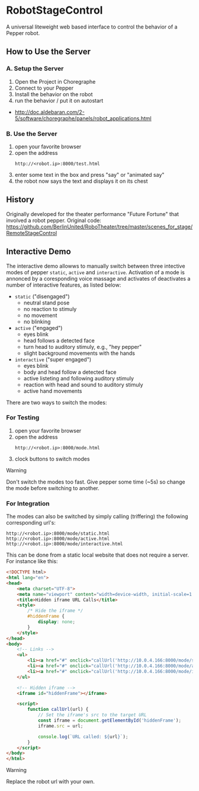 # RobotStageControl
A universal liteweight web based interface to control the behavior of a Pepper robot.

## How to Use the Server

### A. Setup the Server

1. Open the Project in Choregraphe
2. Connect to your Pepper
3. Install the behavior on the robot
4. run the behavior / put it on autostart

* http://doc.aldebaran.com/2-5/software/choregraphe/panels/robot_applications.html


### B. Use the Server

1. open your favorite browser
2. open the address
   ```
   http://<robot.ip>:8000/test.html
   ```
3. enter some text in the box and press "say" or "animated say"
4. the robot now says the text and displays it on its chest


## History
Originally developed for the theater performance "Future Fortune" that involved a robot pepper.
Original code:
https://github.com/BerlinUnited/RoboTheater/tree/master/scenes_for_stage/RemoteStageControl


## Interactive Demo

The interactive demo allowws to manually switch between three intective modes of pepper `static`, `active` and `interactive`.
Activation of a mode is annonced by a coresponding voice massage and activates of deactivates a number of interactive features, as listed below:

* `static` ("disengaged")
  - neutral stand pose
  - no reaction to stimuly
  - no movement
  - no blinking
* `active` ("engaged")
  - eyes blink
  - head follows a detected face
  - turn head to auditory stimuly, e.g., "hey pepper"
  - slight background movements with the hands
* `interactive` ("super engaged")
  - eyes blink
  - body and head follow a detected face
  - active listeting and following auditory stimuly
  - reaction with head and sound to auditory stimuly
  - active hand movements


There are two ways to switch the modes:

### For Testing 

1. open your favorite browser
2. open the address
   ```
   http://<robot.ip>:8000/mode.html
   ```
3. clock buttons to switch modes

> [!WARNING]  
> Don't switch the modes too fast. Give pepper some time (~5s) so change the mode before switching to another.


### For Integration

The modes can also be switched by simply calling (triffering) the following corresponding url's:

```
http://<robot.ip>:8000/mode/static.html
http://<robot.ip>:8000/mode/active.html
http://<robot.ip>:8000/mode/interactive.html
```

This can be done from a static local website that does not require a server. For instance like this:


```html
<!DOCTYPE html>
<html lang="en">
<head>
    <meta charset="UTF-8">
    <meta name="viewport" content="width=device-width, initial-scale=1.0">
    <title>Hidden iframe URL Calls</title>
    <style>
        /* Hide the iframe */
        #hiddenFrame {
            display: none;
        }
    </style>
</head>
<body>
    <!-- Links -->
    <ul>
        <li><a href="#" onclick="callUrl('http://10.0.4.166:8000/mode/static.html'); return false;">Static</a></li>
        <li><a href="#" onclick="callUrl('http://10.0.4.166:8000/mode/active.html'); return false;">Active</a></li>
        <li><a href="#" onclick="callUrl('http://10.0.4.166:8000/mode/interactive.html'); return false;">Interactive</a></li>
    </ul>

    <!-- Hidden iframe -->
    <iframe id="hiddenFrame"></iframe>

    <script>
        function callUrl(url) {
            // Set the iframe's src to the target URL
            const iframe = document.getElementById('hiddenFrame');
            iframe.src = url;

            console.log(`URL called: ${url}`);
        }
    </script>
</body>
</html>
```

> [!WARNING]  
> Replace the robot url with your own.
